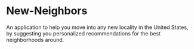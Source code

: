 # New-Neighbors

An application to help you move into any new locality in the United States, by suggesting you personalized recommendations for the best neighborhoods around.

